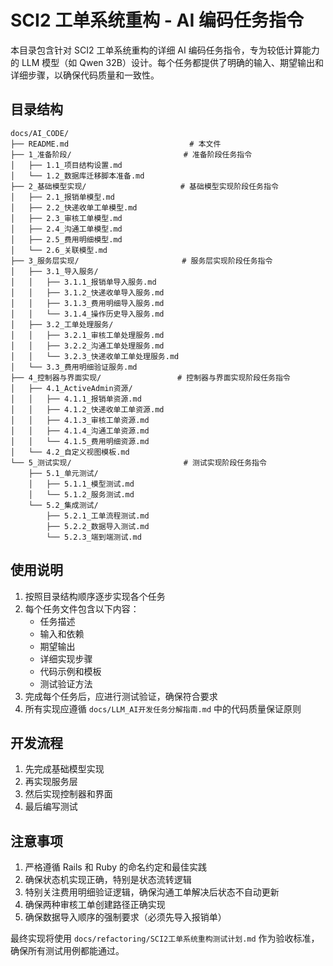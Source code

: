# SCI2 工单系统重构 - AI 编码任务指令

本目录包含针对 SCI2 工单系统重构的详细 AI 编码任务指令，专为较低计算能力的 LLM 模型（如 Qwen 32B）设计。每个任务都提供了明确的输入、期望输出和详细步骤，以确保代码质量和一致性。

## 目录结构

```
docs/AI_CODE/
├── README.md                           # 本文件
├── 1_准备阶段/                         # 准备阶段任务指令
│   ├── 1.1_项目结构设置.md
│   └── 1.2_数据库迁移脚本准备.md
├── 2_基础模型实现/                     # 基础模型实现阶段任务指令
│   ├── 2.1_报销单模型.md
│   ├── 2.2_快递收单工单模型.md
│   ├── 2.3_审核工单模型.md
│   ├── 2.4_沟通工单模型.md
│   ├── 2.5_费用明细模型.md
│   └── 2.6_关联模型.md
├── 3_服务层实现/                       # 服务层实现阶段任务指令
│   ├── 3.1_导入服务/
│   │   ├── 3.1.1_报销单导入服务.md
│   │   ├── 3.1.2_快递收单导入服务.md
│   │   ├── 3.1.3_费用明细导入服务.md
│   │   └── 3.1.4_操作历史导入服务.md
│   ├── 3.2_工单处理服务/
│   │   ├── 3.2.1_审核工单处理服务.md
│   │   ├── 3.2.2_沟通工单处理服务.md
│   │   └── 3.2.3_快递收单工单处理服务.md
│   └── 3.3_费用明细验证服务.md
├── 4_控制器与界面实现/                 # 控制器与界面实现阶段任务指令
│   ├── 4.1_ActiveAdmin资源/
│   │   ├── 4.1.1_报销单资源.md
│   │   ├── 4.1.2_快递收单工单资源.md
│   │   ├── 4.1.3_审核工单资源.md
│   │   ├── 4.1.4_沟通工单资源.md
│   │   └── 4.1.5_费用明细资源.md
│   └── 4.2_自定义视图模板.md
└── 5_测试实现/                         # 测试实现阶段任务指令
    ├── 5.1_单元测试/
    │   ├── 5.1.1_模型测试.md
    │   └── 5.1.2_服务测试.md
    └── 5.2_集成测试/
        ├── 5.2.1_工单流程测试.md
        ├── 5.2.2_数据导入测试.md
        └── 5.2.3_端到端测试.md
```

## 使用说明

1. 按照目录结构顺序逐步实现各个任务
2. 每个任务文件包含以下内容：
   - 任务描述
   - 输入和依赖
   - 期望输出
   - 详细实现步骤
   - 代码示例和模板
   - 测试验证方法
3. 完成每个任务后，应进行测试验证，确保符合要求
4. 所有实现应遵循 `docs/LLM_AI开发任务分解指南.md` 中的代码质量保证原则

## 开发流程

1. 先完成基础模型实现
2. 再实现服务层
3. 然后实现控制器和界面
4. 最后编写测试

## 注意事项

1. 严格遵循 Rails 和 Ruby 的命名约定和最佳实践
2. 确保状态机实现正确，特别是状态流转逻辑
3. 特别关注费用明细验证逻辑，确保沟通工单解决后状态不自动更新
4. 确保两种审核工单创建路径正确实现
5. 确保数据导入顺序的强制要求（必须先导入报销单）

最终实现将使用 `docs/refactoring/SCI2工单系统重构测试计划.md` 作为验收标准，确保所有测试用例都能通过。